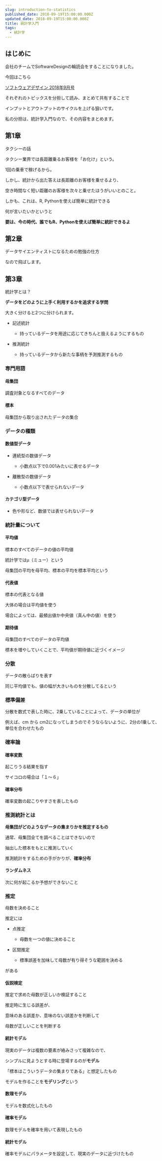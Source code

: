 ```yaml
---
slug: introduction-to-statistics
published_date: 2018-09-19T15:00:00.000Z
updated_date: 2018-09-19T15:00:00.000Z
title: 統計学入門
tags:
  - 統計学
---
```

## はじめに

会社のチームでSoftwareDesignの輪読会をすることになりました。

今回はこちら

[ソフトウェアデザイン 2018年9月号](https://www.amazon.co.jp/gp/product/B07F7VHQVZ/ref=as_li_qf_asin_il_tl?ie=UTF8&tag=ray2710-22&creative=1211&linkCode=as2&creativeASIN=B07F7VHQVZ&linkId=e398832a18f95147be13af8355596146)

それぞれのトピックスを分担して読み、まとめて共有することで

インプットとアウトプットのサイクルを上げる狙いです。

私の分担は、統計学入門なので、その内容をまとめます。

## 第1章

タクシーの話

タクシー業界では長距離乗るお客様を「お化け」という。

1回の乗車で稼げるから。

しかし、統計から出た答えは長距離のお客様を乗せるより、

空き時間なく短い距離のお客様を次々と乗せたほうがいいとのこと。



しかも、これは、R, Pythonを使えば簡単に統計できる



何が言いたいかというと

**要は、今の時代、誰でもR、Pythonを使えば簡単に統計できるよ**



## 第2章

データサイエンティストになるための勉強の仕方

なので飛ばします。

## 第3章

統計学とは？

**データをどのように上手く利用するかを追求する学問**

大きく分けると2つに分けられます。

* 記述統計

  * 持っているデータを用途に応じてきちんと扱えるようにするもの
* 推測統計

  * 持っているデータから新たな事柄を予測推測するもの

### 専門用語

#### 母集団

調査対象となるすべてのデータ

#### 標本

母集団から取り出されたデータの集合

### データの種類

#### 数値型データ

* 連続型の数値データ

  * 小数点以下で0.001みたいに表せるデータ
* 離散型の数値データ

  * 小数点以下で表せられないデータ

#### カテゴリ型データ

* 色や形など、数値では表せられないデータ

### 統計量について

#### 平均値

標本のすべてのデータの値の平均値

統計学ではμ（ミュー）という

母集団の平均を母平均、標本の平均を標本平均という

#### 代表値

標本の代表となる値

大体の場合は平均値を使う

場合によっては、最頻出値か中央値（真ん中の値）を使う

#### 期待値

母集団のすべてのデータの平均値

標本を増やしていくことで、平均値が期待値に近づくイメージ

### 分散

データの散らばりを表す

同じ平均値でも、値の幅が大きいものを分散してるという

### 標準偏差

分散を数式で表した時に、2乗していることによって、データの単位が

例えば、cm から cm2になってしまうのでそうならないように、2分の1乗して、単位を合わせたもの

### 確率論

#### 確率変数

起こりうる結果を指す

サイコロの場合は「１〜６」

#### 確率分布

確率変数の起こりやすさを表したもの

### 推測統計とは

**母集団がどのようなデータの集まりかを推定するもの**

通常、母集団全てを調べることはできないので

抽出した標本をもとに推測していく

推測統計をするための手がかりが、**確率分布**

#### ランダムネス

次に何が起こるか予想ができないこと

### 推定

母数を決めること

推定には

* 点推定

  * 母数を一つの値に決めること
* 区間推定

  * 標準誤差を加味して母数が有り得そうな範囲を決める

がある

#### 仮説検定

推定で求めた母数が正しいか検証すること

推定時に生じる誤差が、

意味のある誤差か、意味のない誤差かを判断して

母数が正しいことを判断する

#### 統計モデル

現実のデータは複数の要素が絡みさって複雑なので、

シンプルに見ようとする時に登場するのが**モデル**

「標本はこういうデータの集まりである」と想定したもの

モデルを作ることを**モデリング**という

#### 数理モデル

モデルを数式化したもの

#### 確率モデル

数理モデルを確率を用いて表現したもの

#### 統計モデル

確率モデルにパラメータを設定して、現実のデータに近づけたもの